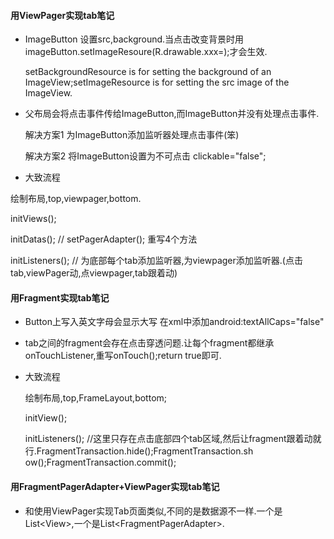 #### 用ViewPager实现tab笔记

- ImageButton 设置src,background.当点击改变背景时用imageButton.setImageResoure(R.drawable.xxx=);才会生效.

  setBackgroundResource is for setting the background of an ImageView;setImageResource is for setting the src image of the ImageView.
- 父布局会将点击事件传给ImageButton,而ImageButton并没有处理点击事件.

  解决方案1 为ImageButton添加监听器处理点击事件(笨)

  解决方案2 将ImageButton设置为不可点击 clickable="false";

- 大致流程

 绘制布局,top,viewpager,bottom.
 
 initViews();
 
 initDatas(); // setPagerAdapter(); 重写4个方法
 
 initListeners(); // 为底部每个tab添加监听器,为viewpager添加监听器.(点击tab,viewPager动,点viewpager,tab跟着动)


#### 用Fragment实现tab笔记

- Button上写入英文字母会显示大写 在xml中添加android:textAllCaps="false"
- tab之间的fragment会存在点击穿透问题.让每个fragment都继承onTouchListener,重写onTouch();return true即可.
- 大致流程
  
  绘制布局,top,FrameLayout,bottom;

  initView();
  
  initListeners(); //这里只存在点击底部四个tab区域,然后让fragment跟着动就行.FragmentTransaction.hide();FragmentTransaction.sh   ow();FragmentTransaction.commit();
  
  
#### 用FragmentPagerAdapter+ViewPager实现tab笔记
  
 - 和使用ViewPager实现Tab页面类似,不同的是数据源不一样.一个是List\<View\>,一个是List\<FragmentPagerAdapter\>.
 
